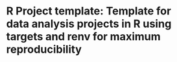 # R Project template: Template for data analysis projects in R using targets and renv for maximum reproducibility


